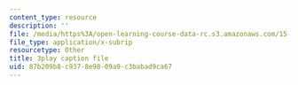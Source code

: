 ```yaml
---
content_type: resource
description: ''
file: /media/https%3A/open-learning-course-data-rc.s3.amazonaws.com/15-071-the-analytics-edge-spring-2017/87b209b8c9378e9809a9c3babad9ca67_ktGKsoTGIho.srt
file_type: application/x-subrip
resourcetype: Other
title: 3play caption file
uid: 87b209b8-c937-8e98-09a9-c3babad9ca67
---
```


